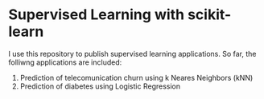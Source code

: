 # Supervised Learning with scikit-learn

I use this repository to publish supervised learning applications. So far, the folliwng applications are included:

  1. Prediction of telecomunication churn using k Neares Neighbors (kNN)
  2. Prediction of diabetes using Logistic Regression
